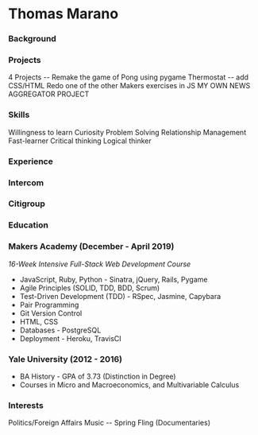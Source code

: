 # **Thomas Marano**

### **Background**

### **Projects**

4 Projects --
Remake the game of Pong using pygame
Thermostat -- add CSS/HTML
Redo one of the other Makers exercises in JS
MY OWN NEWS AGGREGATOR PROJECT


### **Skills**

Willingness to learn
Curiosity
Problem Solving
Relationship Management
Fast-learner
Critical thinking
Logical thinker

### **Experience**

### **Intercom**
### **Citigroup**

### **Education**

### **Makers Academy (December - April 2019)**

*16-Week Intensive Full-Stack Web Development Course*

+ JavaScript, Ruby, Python - Sinatra, jQuery, Rails, Pygame
+ Agile Principles (SOLID, TDD, BDD, Scrum)
+ Test-Driven Development (TDD) - RSpec, Jasmine, Capybara
+ Pair Programming
+ Git Version Control
+ HTML, CSS
+ Databases - PostgreSQL
+ Deployment - Heroku, TravisCI

### **Yale University (2012 - 2016)**

+ BA History - GPA of 3.73 (Distinction in Degree)
+ Courses in Micro and Macroeconomics, and Multivariable Calculus

### **Interests**

Politics/Foreign Affairs
Music -- Spring Fling
(Documentaries)
